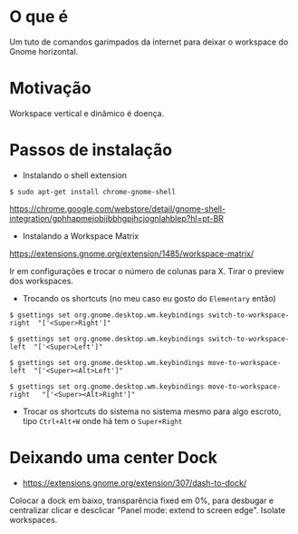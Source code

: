 # O que é

Um tuto de comandos garimpados da internet para deixar o workspace do Gnome horizontal.

# Motivação

Workspace vertical e dinâmico é doença.

# Passos de instalação

* Instalando o shell extension

```
$ sudo apt-get install chrome-gnome-shell
```

https://chrome.google.com/webstore/detail/gnome-shell-integration/gphhapmejobijbbhgpjhcjognlahblep?hl=pt-BR

* Instalando a Workspace Matrix

https://extensions.gnome.org/extension/1485/workspace-matrix/

Ir em configurações e trocar o número de colunas para X. Tirar o preview dos workspaces.

* Trocando os shortcuts (no meu caso eu gosto do `Elementary` então)

```
$ gsettings set org.gnome.desktop.wm.keybindings switch-to-workspace-right  "['<Super>Right']"
```

```
$ gsettings set org.gnome.desktop.wm.keybindings switch-to-workspace-left  "['<Super>Left']"
```

```
$ gsettings set org.gnome.desktop.wm.keybindings move-to-workspace-left  "['<Super><Alt>Left']"
```

```
$ gsettings set org.gnome.desktop.wm.keybindings move-to-workspace-right   "['<Super><Alt>Right']"
```

*  Trocar os shortcuts do sistema no sistema mesmo para algo escroto, tipo `Ctrl+Alt+W` onde há tem o `Super+Right`

# Deixando uma center Dock

* https://extensions.gnome.org/extension/307/dash-to-dock/

Colocar a dock em baixo, transparência fixed em 0%, para desbugar e centralizar clicar e desclicar "Panel mode: extend to screen edge". Isolate workspaces.
